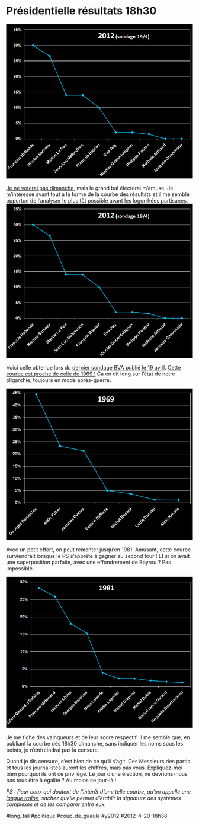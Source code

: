 # Présidentielle résultats 18h30 

![](_i/2012_4_19.png)

[Je ne voterai pas dimanche](je-brule-ma-carte-electeur-100-raisons-pour-ne-pas-voter.md), mais le grand bal électoral m’amuse. Je m’intéresse avant tout à la forme de la courbe des résultats et il me semble opportun de l’analyser le plus tôt possible avant les logorrhées partisanes.
![](_i/2012_4_19.png)

Voici celle obtenue lors du [dernier sondage BVA publié le 19 avril](http://www.bva.fr/data/sondage/sondage_fiche/1130/fichier_intention_de_vote_-_le_parisien21a91.pdf). [Cette courbe est proche de celle de 1969 !](../3/la-democratie-de-la-rarete.md) Ça en dit long sur l’état de notre oligarchie, toujours en mode après-guerre.

![](_i/1969.png)

Avec un petit effort, on peut remonter jusqu’en 1981. Amusant, cette courbe surviendrait lorsque le PS s’apprête à gagner au second tour ! Et si on avait une superposition parfaite, avec une effondrement de Bayrou ? Pas impossible.

![](_i/1981.png)

Je me fiche des vainqueurs et de leur score respectif. Il me semble que, en publiant la courbe dès 18h30 dimanche, sans indiquer les noms sous les points, je n’enfreindrai pas la censure.

Quand je dis censure, c’est bien de ce qu’il s’agit. Ces Messieurs des partis et tous les journalistes auront les chiffres, mais pas vous. Expliquez-moi bien pourquoi ils ont ce privilège. Le jour d’une élection, ne devrions-nous pas tous être à égalité ? Au moins ce jour-là !

*PS : Pour ceux qui doutent de l’intérêt d’une telle courbe, qu’on appelle une [longue traîne](#long-tail), sachez quelle permet d’établir la signature des systèmes complexes et de les comparer entre eux.*

#long_tail #politique #coup_de_gueule #y2012 #2012-4-20-18h38
